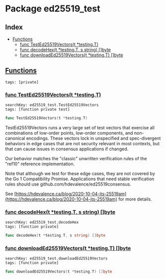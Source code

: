 # Package ed25519_test

## Index

* [Functions](#func)
    * [func TestEd25519Vectors(t *testing.T)](#TestEd25519Vectors)
    * [func decodeHex(t *testing.T, s string) []byte](#decodeHex)
    * [func downloadEd25519Vectors(t *testing.T) []byte](#downloadEd25519Vectors)


## <a id="func" href="#func">Functions</a>

```
tags: [private]
```

### <a id="TestEd25519Vectors" href="#TestEd25519Vectors">func TestEd25519Vectors(t *testing.T)</a>

```
searchKey: ed25519_test.TestEd25519Vectors
tags: [function private test]
```

```Go
func TestEd25519Vectors(t *testing.T)
```

TestEd25519Vectors runs a very large set of test vectors that exercise all combinations of low-order points, low-order components, and non-canonical encodings. These vectors lock in unspecified and spec-divergent behaviors in edge cases that are not security relevant in most contexts, but that can cause issues in consensus applications if changed. 

Our behavior matches the "classic" unwritten verification rules of the "ref10" reference implementation. 

Note that although we test for these edge cases, they are not covered by the Go 1 Compatibility Promise. Applications that need stable verification rules should use github.com/hdevalence/ed25519consensus. 

See [https://hdevalence.ca/blog/2020-10-04-its-25519am](https://hdevalence.ca/blog/2020-10-04-its-25519am) for more details. 

### <a id="decodeHex" href="#decodeHex">func decodeHex(t *testing.T, s string) []byte</a>

```
searchKey: ed25519_test.decodeHex
tags: [function private]
```

```Go
func decodeHex(t *testing.T, s string) []byte
```

### <a id="downloadEd25519Vectors" href="#downloadEd25519Vectors">func downloadEd25519Vectors(t *testing.T) []byte</a>

```
searchKey: ed25519_test.downloadEd25519Vectors
tags: [function private]
```

```Go
func downloadEd25519Vectors(t *testing.T) []byte
```

